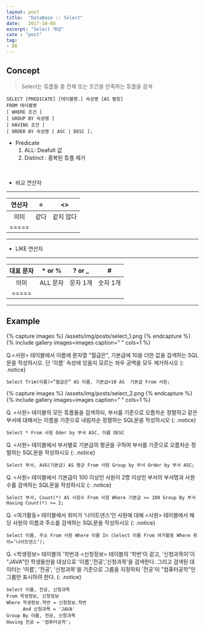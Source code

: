 ```yaml
---
layout: post
title:  "DataBase :: Select"
date:   2017-10-08
excerpt: "Select 개념"
cate : "post"
tag:
- DB
---
```


## Concept

> Select는 튜플들 중 전체 또는 조건을 만족하는 튜플을 검색

 ```
SELECT [PREDICATE] [테이블명.] 속성명 [AS 별칭]
FROM 테이블명
[ WHERE 조건 ]
[ GROUP BY 속성명 ]
[ HAVING 조건 ]
[ ORDER BY 속성명 [ ASC | DESC ];
```    

* Predicate 
    1. ALL: Deafult 값
    2. Distinct : 중복된 튜플 제거

<br>

* 비교 연산자

---

|    연산자  | = | <> |
|:-------:|:-------:|:-------:|
| 의미     | 같다 | 같지 않다  |
|=====

---

* LIKE 연산자

---

| 대표 문자  |  * or %   |  ? or _    | #  |
|:-------:|:-------:|:-------:| :-------:|
| 의미   | ALL 문자 | 문자 1개  | 숫자 1개 |
|=====


---


## Example

{% capture images %}
    /assets/img/posts/select_1.png
{% endcapture %}
{% include gallery images=images caption=" " cols=1 %}

 Q.<사원> 테이블에서 이름에 문자열 "월급은", 기본급에 10을 더한 값을 검색하는 SQL문을 작성하시오. 단 '이름' 속성에 있을지 모르는 좌우 공백을 모두 제거하시오
{: .notice}


```    
Select Trim(이름)+”월급은” AS 이름, 기본급+10 AS  기본급 From 사원;
```    


{% capture images %}
    /assets/img/posts/select_2.png
{% endcapture %}
{% include gallery images=images caption=" " cols=1 %}






Q. <사원> 테이블의 모든 튜플들을 검색하되, 부서를 기준으로 오름차순 정렬하고 같은 부서에 대해서는 이름을 기준으로 내림차순 정렬하는 SQL문을 작성하시오
{: .notice}

```    
Select * From 사원 Oder by 부서 ASC, 이름 DESC
```    

Q. <사원> 테이블에서 부서별로 기본급의 평균을 구하여 부서를 기준으로 오름차순 정렬하는 SQL문을 작성하시오
{: .notice}

```    
Select 부서, AVG(기본급) AS 평균 From 사원 Group by 부서 Order by 부서 ASC;
```    

Q. <사원> 테이블에서 기본급이 100 이상인 사원이 2명 이상인 부서의 부서명과 사원수를 검색하는 SQL문을 작성하시오
{: .notice}

```    
Select 부서, Count(*) AS 사원수 From 사원 Where 기본급 >= 100 Group By 부서 Having Count(*) >= 2;
```    


Q. <여가활동> 테이블에서 취미가 ‘나이트댄스’인 사원에 대해 <사원> 테이블에서 해당 사원의 이름과 주소를 검색하는 SQL문을 작성하시오
{: .notice}

```    
Select 이름, 주소 From 사원 Where 이름 In (Select 이름 From 여가활동 Where 취미=’나이트댄스’);
```    

Q. <학생정보> 테이블의 '학번과 <신청정보> 테이블의 '학번'이 같고, '신청과목이'이 "JAVA"인 학생들만을 대상으로 '이름','전공','신청과목'을 검색한다. 그리고 검색된 데이터는 '이름', '전공', '신청과목'을 기준으로 그룹을 지정하되 '전공'이 "컴퓨터공학"인 그룹만 표시하려 한다.
{: .notice}

```    
Select 이름, 전공, 신청과목
From 학생정보, 신청정보
Where 학생정보.학번 = 신청정보.학번
      And 신청과목 = 'JAVA'
Group By 이름, 전공, 신청과목 
Having 전공 = '컴퓨터공학';
```    

